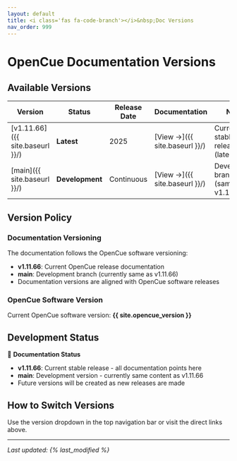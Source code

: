```yaml
---
layout: default
title: <i class='fas fa-code-branch'></i>&nbsp;Doc Versions
nav_order: 999
---
```


# OpenCue Documentation Versions

## Available Versions

| Version | Status | Release Date | Documentation | Notes |
|---------|---------|--------------|---------------|-------|
| [v1.11.66]({{ site.baseurl }}/) | **Latest** | 2025 | [View →]({{ site.baseurl }}/) | Current stable release (latest) |
| [main]({{ site.baseurl }}/) | **Development** | Continuous | [View →]({{ site.baseurl }}/) | Development branch (same as v1.11.66) |

## Version Policy

### Documentation Versioning
The documentation follows the OpenCue software versioning:

- **v1.11.66**: Current OpenCue release documentation
- **main**: Development branch (currently same as v1.11.66)
- Documentation versions are aligned with OpenCue software releases

### OpenCue Software Version
Current OpenCue software version: **{{ site.opencue_version }}**

## Development Status

📘 **Documentation Status**

- **v1.11.66**: Current stable release - all documentation points here
- **main**: Development version - currently same content as v1.11.66
- Future versions will be created as new releases are made

## How to Switch Versions

Use the version dropdown in the top navigation bar or visit the direct links above.

---

*Last updated: {% last_modified %}*
